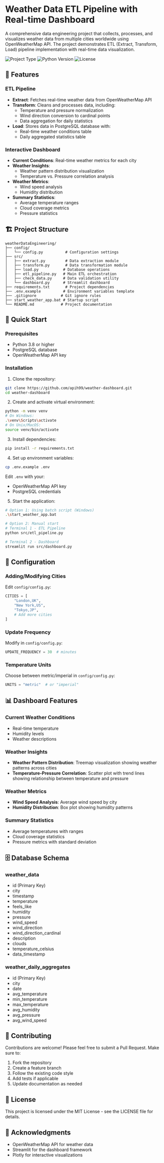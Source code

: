 # Weather Data ETL Pipeline with Real-time Dashboard

A comprehensive data engineering project that collects, processes, and visualizes weather data from multiple cities worldwide using OpenWeatherMap API. The project demonstrates ETL (Extract, Transform, Load) pipeline implementation with real-time data visualization.

![Project Type](https://img.shields.io/badge/Project-Data%20Engineering-blue)
![Python Version](https://img.shields.io/badge/Python-3.8%2B-green)
![License](https://img.shields.io/badge/License-MIT-yellow)

## 🌟 Features

### ETL Pipeline
- **Extract**: Fetches real-time weather data from OpenWeatherMap API
- **Transform**: Cleans and processes data, including:
  - Temperature and pressure normalization
  - Wind direction conversion to cardinal points
  - Data aggregation for daily statistics
- **Load**: Stores data in PostgreSQL database with:
  - Real-time weather conditions table
  - Daily aggregated statistics table

### Interactive Dashboard
- **Current Conditions**: Real-time weather metrics for each city
- **Weather Insights**:
  - Weather pattern distribution visualization
  - Temperature vs. Pressure correlation analysis
- **Weather Metrics**:
  - Wind speed analysis
  - Humidity distribution
- **Summary Statistics**:
  - Average temperature ranges
  - Cloud coverage metrics
  - Pressure statistics

## 🏗️ Project Structure
```
weatherDataEngineering/
├── config/
│   └── config.py          # Configuration settings
├── src/
│   ├── extract.py         # Data extraction module
│   ├── transform.py       # Data transformation module
│   ├── load.py           # Database operations
│   ├── etl_pipeline.py   # Main ETL orchestration
│   ├── check_data.py     # Data validation utility
│   └── dashboard.py      # Streamlit dashboard
├── requirements.txt       # Project dependencies
├── .env.example          # Environment variables template
├── .gitignore           # Git ignore rules
├── start_weather_app.bat # Startup script
└── README.md            # Project documentation
```

## 🚀 Quick Start

### Prerequisites
- Python 3.8 or higher
- PostgreSQL database
- OpenWeatherMap API key

### Installation

1. Clone the repository:
```bash
git clone https://github.com/apih99/weather-dashboard.git
cd weather-dashboard
```

2. Create and activate virtual environment:
```bash
python -m venv venv
# On Windows:
.\venv\Scripts\activate
# On Unix/MacOS:
source venv/bin/activate
```

3. Install dependencies:
```bash
pip install -r requirements.txt
```

4. Set up environment variables:
```bash
cp .env.example .env
```
Edit `.env` with your:
- OpenWeatherMap API key
- PostgreSQL credentials

5. Start the application:
```bash
# Option 1: Using batch script (Windows)
.\start_weather_app.bat

# Option 2: Manual start
# Terminal 1 - ETL Pipeline
python src/etl_pipeline.py

# Terminal 2 - Dashboard
streamlit run src/dashboard.py
```

## 🔧 Configuration

### Adding/Modifying Cities
Edit `config/config.py`:
```python
CITIES = [
    "London,UK",
    "New York,US",
    "Tokyo,JP",
    # Add more cities
]
```

### Update Frequency
Modify in `config/config.py`:
```python
UPDATE_FREQUENCY = 30  # minutes
```

### Temperature Units
Choose between metric/imperial in `config/config.py`:
```python
UNITS = "metric"  # or "imperial"
```

## 📊 Dashboard Features

### Current Weather Conditions
- Real-time temperature
- Humidity levels
- Weather descriptions

### Weather Insights
- **Weather Pattern Distribution**: Treemap visualization showing weather patterns across cities
- **Temperature-Pressure Correlation**: Scatter plot with trend lines showing relationship between temperature and pressure

### Weather Metrics
- **Wind Speed Analysis**: Average wind speed by city
- **Humidity Distribution**: Box plot showing humidity patterns

### Summary Statistics
- Average temperatures with ranges
- Cloud coverage statistics
- Pressure metrics with standard deviation

## 🗄️ Database Schema

### weather_data
- id (Primary Key)
- city
- timestamp
- temperature
- feels_like
- humidity
- pressure
- wind_speed
- wind_direction
- wind_direction_cardinal
- description
- clouds
- temperature_celsius
- data_timestamp

### weather_daily_aggregates
- id (Primary Key)
- city
- date
- avg_temperature
- min_temperature
- max_temperature
- avg_humidity
- avg_pressure
- avg_wind_speed

## 🤝 Contributing
Contributions are welcome! Please feel free to submit a Pull Request. Make sure to:
1. Fork the repository
2. Create a feature branch
3. Follow the existing code style
4. Add tests if applicable
5. Update documentation as needed

## 📝 License
This project is licensed under the MIT License - see the LICENSE file for details.

## 🙏 Acknowledgments
- OpenWeatherMap API for weather data
- Streamlit for the dashboard framework
- Plotly for interactive visualizations 